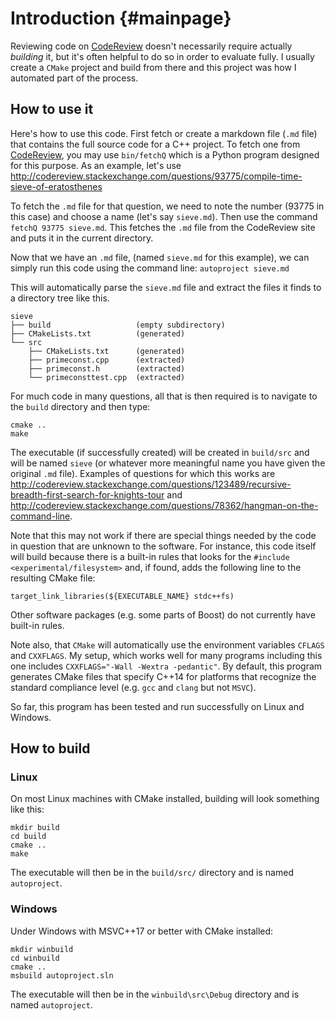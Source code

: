# Introduction {#mainpage} #
Reviewing code on [CodeReview](http://codereview.stackexchange.com) doesn't necessarily require actually *building* it, but it's often helpful to do so in order to evaluate fully.  I usually create a `CMake` project and build from there and this project was how I automated part of the process.  

## How to use it
Here's how to use this code.  First fetch or create a markdown file (`.md` file) that contains the full source code for a C++ project.  To fetch one from [CodeReview](http://codereview.stackexchange.com), you may use `bin/fetchQ` which is a Python program designed for this purpose.  As an example, let's use http://codereview.stackexchange.com/questions/93775/compile-time-sieve-of-eratosthenes 

To fetch the `.md` file for that question, we need to note the number (93775 in this case) and choose a name (let's say `sieve.md`).  Then use the command `fetchQ 93775 sieve.md`.  This fetches the `.md` file from the CodeReview site and puts it in the current directory.   

Now that we have an `.md` file, (named `sieve.md` for this example), we can simply run this code using the command line: `autoproject sieve.md`

This will automatically parse the `sieve.md` file and extract the files it finds to a directory tree like this.

<!-- language: lang-none -->

    sieve
    ├── build                   (empty subdirectory)
    ├── CMakeLists.txt          (generated)
    └── src
        ├── CMakeLists.txt      (generated)
        ├── primeconst.cpp      (extracted)
        ├── primeconst.h        (extracted)
        └── primeconsttest.cpp  (extracted)

For much code in many questions, all that is then required is to navigate to the `build` directory and then type:

    cmake ..
    make 

The executable (if successfully created) will be created in `build/src` and will be named `sieve` (or whatever more meaningful name you have given the original `.md` file).  Examples of questions for which this works are http://codereview.stackexchange.com/questions/123489/recursive-breadth-first-search-for-knights-tour and http://codereview.stackexchange.com/questions/78362/hangman-on-the-command-line.

Note that this may not work if there are special things needed by the code in question that are unknown to the software.  For instance, this code itself will build because there is a built-in rules that looks for the `#include <experimental/filesystem>` and, if found, adds the following line to the resulting CMake file:

    target_link_libraries(${EXECUTABLE_NAME} stdc++fs)

Other software packages (e.g. some parts of Boost) do not currently have built-in rules.

Note also, that `CMake` will automatically use the environment variables `CFLAGS` and `CXXFLAGS`.  My setup, which works well for many programs including this one includes `CXXFLAGS="-Wall -Wextra -pedantic"`.  By default, this program generates CMake files that specify C++14 for platforms that recognize the standard compliance level (e.g. `gcc` and `clang` but not `MSVC`). 

So far, this program has been tested and run successfully on Linux and Windows.

## How to build
### Linux
On most Linux machines with CMake installed, building will look something like this:

    mkdir build
    cd build
    cmake ..
    make

The executable will then be in the `build/src/` directory and is named `autoproject`.

### Windows
Under Windows with MSVC++17 or better with CMake installed:

    mkdir winbuild
    cd winbuild
    cmake ..
    msbuild autoproject.sln

The executable will then be in the `winbuild\src\Debug` directory and is named `autoproject`.

